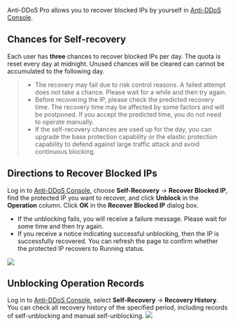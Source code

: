 Anti-DDoS Pro allows you to recover blocked IPs by yourself in [Anti-DDoS Console](https://console.cloud.tencent.com/dayu/overview).

## Chances for Self-recovery

Each user has **three** chances to recover blocked IPs per day. The quota is reset every day at midnight. Unused chances will be cleared can cannot be accumulated to the following day.

>- The recovery may fail due to risk control reasons. A failed attempt does not take a chance. Please wait for a while and then try again.
>- Before recovering the IP, please check the predicted recovery time. The recovery time may be affected by some factors and will be postponed. If you accept the predicted time, you do not need to operate manually.
>- If the self-recovery chances are used up for the day, you can upgrade the base protection capability or the elastic protection capability to defend against large traffic attack and avoid continuous blocking.

## Directions to Recover Blocked IPs

Log in to [Anti-DDoS Console](https://console.cloud.tencent.com/dayu/overview), choose **Self-Recovery** -> **Recover Blocked IP**, find the protected IP you want to recover, and click **Unblock** in the **Operation** column. Click **OK** in the **Recover Blocked IP** dialog box.

- If the unblocking fails, you will receive a failure message. Please wait for some time and then try again.
- If you receive a notice indicating successful unblocking, then the IP is successfully recovered. You can refresh the page to confirm whether the protected IP recovers to Running status.

![](https://main.qcloudimg.com/raw/b2abe8cdcae1a4afc6a257ca05a21432.png)

## Unblocking Operation Records

Log in to [Anti-DDoS Console](https://console.cloud.tencent.com/dayu/overview), select **Self-Recovery** -> **Recovery History**. You can check all recovery history of the specified period, including records of self-unblocking and manual self-unblocking.
![](https://main.qcloudimg.com/raw/ea79e6125d0d4a2ad3c2cdad245c2df2.png)